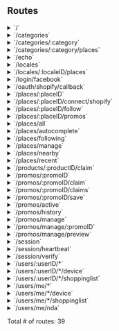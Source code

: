 # 



## Routes

<details>
<summary>`/`</summary>

- [NoCache]()
- [Logger]()
- [Recoverer]()
- [New.func1]()
- **/**
	- _GET_
		- [New.func2.1]()

</details>
<details>
<summary>`/categories`</summary>

- [NoCache]()
- [Logger]()
- [Recoverer]()
- [New.func1]()
- **/categories**
	- **/**
		- _GET_
			- [ListCategories]()

</details>
<details>
<summary>`/categories/:category`</summary>

- [NoCache]()
- [Logger]()
- [Recoverer]()
- [New.func1]()
- **/categories**
	- **/:category**
		- [CategoryCtx]()
		- **/**
			- _GET_
				- [GetCategory]()

</details>
<details>
<summary>`/categories/:category/places`</summary>

- [NoCache]()
- [Logger]()
- [Recoverer]()
- [New.func1]()
- **/categories**
	- **/:category**
		- [CategoryCtx]()
		- **/places**
			- _GET_
				- [ListPlaces]()

</details>
<details>
<summary>`/echo`</summary>

- [NoCache]()
- [Logger]()
- [Recoverer]()
- [New.func1]()
- **/echo**
	- _POST_
		- [echoPush]()

</details>
<details>
<summary>`/locales`</summary>

- [NoCache]()
- [Logger]()
- [Recoverer]()
- [New.func1]()
- **/locales**
	- **/**
		- _GET_
			- [ListLocale]()

</details>
<details>
<summary>`/locales/:localeID/places`</summary>

- [NoCache]()
- [Logger]()
- [Recoverer]()
- [New.func1]()
- **/locales**
	- **/:localeID**
		- [LocaleCtx]()
		- **/places**
			- _GET_
				- [ListPlaces]()

</details>
<details>
<summary>`/login/facebook`</summary>

- [NoCache]()
- [Logger]()
- [Recoverer]()
- [New.func1]()
- **/login/facebook**
	- _POST_
		- [FacebookLogin]()

</details>
<details>
<summary>`/oauth/shopify/callback`</summary>

- [NoCache]()
- [Logger]()
- [Recoverer]()
- [New.func1]()
- **/oauth/shopify/callback**
	- _GET_
		- [ShopifyOAuthCb]()

</details>
<details>
<summary>`/places/:placeID`</summary>

- [NoCache]()
- [Logger]()
- [Recoverer]()
- [New.func1]()
- **/places**
	- **/:placeID**
		- [PlaceCtx]()
		- **/**
			- _GET_
				- [GetPlace]()

</details>
<details>
<summary>`/places/:placeID/connect/shopify`</summary>

- [NoCache]()
- [Logger]()
- [Recoverer]()
- [New.func1]()
- **/places**
	- **/:placeID**
		- [PlaceCtx]()
		- **/connect/shopify**
			- _GET_
				- [ConnectShopify]()

</details>
<details>
<summary>`/places/:placeID/follow`</summary>

- [NoCache]()
- [Logger]()
- [Recoverer]()
- [New.func1]()
- **/places**
	- **/:placeID**
		- [PlaceCtx]()
		- **/follow**
			- _POST_
				- [FollowPlace]()
			- _DELETE_
				- [UnfollowPlace]()

</details>
<details>
<summary>`/places/:placeID/promos`</summary>

- [NoCache]()
- [Logger]()
- [Recoverer]()
- [New.func1]()
- **/places**
	- **/:placeID**
		- [PlaceCtx]()
		- **/promos**
			- _GET_
				- [ListPromo]()

</details>
<details>
<summary>`/places/all`</summary>

- [NoCache]()
- [Logger]()
- [Recoverer]()
- [New.func1]()
- **/places**
	- **/all**
		- _GET_
			- [ListPlaces]()

</details>
<details>
<summary>`/places/autocomplete`</summary>

- [NoCache]()
- [Logger]()
- [Recoverer]()
- [New.func1]()
- **/places**
	- **/autocomplete**
		- _POST_
			- [AutoComplete]()

</details>
<details>
<summary>`/places/following`</summary>

- [NoCache]()
- [Logger]()
- [Recoverer]()
- [New.func1]()
- **/places**
	- **/following**
		- _GET_
			- [ListFollowing]()

</details>
<details>
<summary>`/places/manage`</summary>

- [NoCache]()
- [Logger]()
- [Recoverer]()
- [New.func1]()
- **/places**
	- **/manage**
		- **/**
			- _GET_
				- [ListManagable]()

</details>
<details>
<summary>`/places/nearby`</summary>

- [NoCache]()
- [Logger]()
- [Recoverer]()
- [New.func1]()
- **/places**
	- **/nearby**
		- _GET_
			- [Nearby]()

</details>
<details>
<summary>`/places/recent`</summary>

- [NoCache]()
- [Logger]()
- [Recoverer]()
- [New.func1]()
- **/places**
	- **/recent**
		- _GET_
			- [Recent]()

</details>
<details>
<summary>`/products/:productID/claim`</summary>

- [NoCache]()
- [Logger]()
- [Recoverer]()
- [New.func1]()
- **/products**
	- **/:productID**
		- [ProductCtx]()
		- **/claim**
			- _POST_
				- [ClaimProduct]()

</details>
<details>
<summary>`/promos/:promoID`</summary>

- [NoCache]()
- [Logger]()
- [Recoverer]()
- [New.func1]()
- **/promos**
	- **/:promoID**
		- [PromoCtx]()
		- **/**
			- _GET_
				- [GetPromo]()

</details>
<details>
<summary>`/promos/:promoID/claim`</summary>

- [NoCache]()
- [Logger]()
- [Recoverer]()
- [New.func1]()
- **/promos**
	- **/:promoID**
		- [PromoCtx]()
		- **/claim**
			- _POST_
				- [ClaimCtx]()
				- [ClaimPromo]()

</details>
<details>
<summary>`/promos/:promoID/claims`</summary>

- [NoCache]()
- [Logger]()
- [Recoverer]()
- [New.func1]()
- **/promos**
	- **/:promoID**
		- [PromoCtx]()
		- **/claims**
			- _GET_
				- [GetClaims]()

</details>
<details>
<summary>`/promos/:promoID/save`</summary>

- [NoCache]()
- [Logger]()
- [Recoverer]()
- [New.func1]()
- **/promos**
	- **/:promoID**
		- [PromoCtx]()
		- **/save**
			- _DELETE_
				- [ClaimCtx]()
				- [UnSavePromo]()

</details>
<details>
<summary>`/promos/active`</summary>

- [NoCache]()
- [Logger]()
- [Recoverer]()
- [New.func1]()
- **/promos**
	- **/active**
		- _GET_
			- [ListActive]()

</details>
<details>
<summary>`/promos/history`</summary>

- [NoCache]()
- [Logger]()
- [Recoverer]()
- [New.func1]()
- **/promos**
	- **/history**
		- _GET_
			- [ListHistory]()

</details>
<details>
<summary>`/promos/manage`</summary>

- [NoCache]()
- [Logger]()
- [Recoverer]()
- [New.func1]()
- **/promos**
	- **/manage**
		- [PromoManageCtx]()
		- **/**
			- _POST_
				- [CreatePromo]()
			- _GET_
				- [ListManagable]()

</details>
<details>
<summary>`/promos/manage/:promoID`</summary>

- [NoCache]()
- [Logger]()
- [Recoverer]()
- [New.func1]()
- **/promos**
	- **/manage**
		- [PromoManageCtx]()
		- **/:promoID**
			- [PromoCtx]()
			- **/**
				- _PUT_
					- [UpdatePromo]()
				- _DELETE_
					- [DeletePromo]()

</details>
<details>
<summary>`/promos/manage/preview`</summary>

- [NoCache]()
- [Logger]()
- [Recoverer]()
- [New.func1]()
- **/promos**
	- **/manage**
		- [PromoManageCtx]()
		- **/preview**
			- _POST_
				- [PreviewPromo]()

</details>
<details>
<summary>`/session`</summary>

- [NoCache]()
- [Logger]()
- [Recoverer]()
- [New.func1]()
- **/session**
	- **/**
		- _DELETE_
			- [Logout]()

</details>
<details>
<summary>`/session/heartbeat`</summary>

- [NoCache]()
- [Logger]()
- [Recoverer]()
- [New.func1]()
- **/session**
	- **/heartbeat**
		- _POST_
			- [PostHeartbeat]()

</details>
<details>
<summary>`/session/verify`</summary>

- [NoCache]()
- [Logger]()
- [Recoverer]()
- [New.func1]()
- **/session**
	- **/verify**
		- _POST_
			- [VerifySession]()

</details>
<details>
<summary>`/users/:userID/*`</summary>

- [NoCache]()
- [Logger]()
- [Recoverer]()
- [New.func1]()
- **/users**
	- **/:userID**
		- [UserCtx]()
		- **/***
			- **/**
				- _GET_
					- [GetUser]()

</details>
<details>
<summary>`/users/:userID/*/device`</summary>

- [NoCache]()
- [Logger]()
- [Recoverer]()
- [New.func1]()
- **/users**
	- **/:userID**
		- [UserCtx]()
		- **/***
			- **/device**
				- _PUT_
					- [SetDeviceToken]()

</details>
<details>
<summary>`/users/:userID/*/shoppinglist`</summary>

- [NoCache]()
- [Logger]()
- [Recoverer]()
- [New.func1]()
- **/users**
	- **/:userID**
		- [UserCtx]()
		- **/***
			- **/shoppinglist**
				- _GET_
					- [GetShoppingList]()

</details>
<details>
<summary>`/users/me/*`</summary>

- [NoCache]()
- [Logger]()
- [Recoverer]()
- [New.func1]()
- **/users**
	- **/me**
		- [MeCtx]()
		- **/***
			- **/**
				- _GET_
					- [GetUser]()

</details>
<details>
<summary>`/users/me/*/device`</summary>

- [NoCache]()
- [Logger]()
- [Recoverer]()
- [New.func1]()
- **/users**
	- **/me**
		- [MeCtx]()
		- **/***
			- **/device**
				- _PUT_
					- [SetDeviceToken]()

</details>
<details>
<summary>`/users/me/*/shoppinglist`</summary>

- [NoCache]()
- [Logger]()
- [Recoverer]()
- [New.func1]()
- **/users**
	- **/me**
		- [MeCtx]()
		- **/***
			- **/shoppinglist**
				- _GET_
					- [GetShoppingList]()

</details>
<details>
<summary>`/users/me/nda`</summary>

- [NoCache]()
- [Logger]()
- [Recoverer]()
- [New.func1]()
- **/users**
	- **/me**
		- [MeCtx]()
		- **/nda**
			- _POST_
				- [AcceptNDA]()

</details>

Total # of routes: 39

